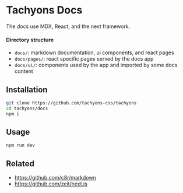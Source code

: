 # Tachyons Docs

The docs use MDX, React, and the next framework.

#### Directory structure

- `docs/`: markdown documentation, ui components, and react pages
- `docs/pages/`: react specific pages served by the docs app
- `docs/ui/`: components used by the app and imported by some docs content

## Installation

```sh
git clone https://github.com/tachyons-css/tachyons
cd tachyons/docs
npm i
```

## Usage

```sh
npm run dev
```

## Related

- https://github.com/c8r/markdown
- https://github.com/zeit/next.js
